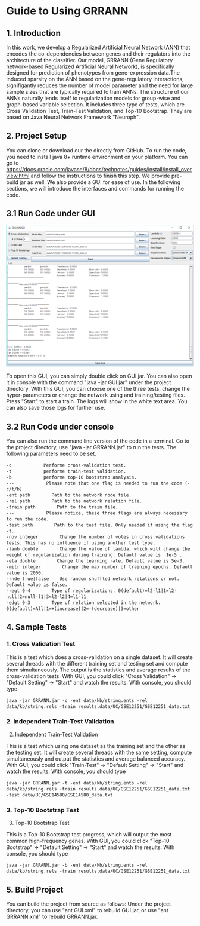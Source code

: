 # Guide to Using GRRANN
## 1. Introduction

<p>In this work, we develop a Regularized Artificial Neural Network (ANN) that encodes the co-dependencies between genes and their regulators into the architecture of the classifier. Our model, GRRANN (Gene Regulatory network-based Regularized Artificial Neural Network), is specifically designed for prediction of phenotypes from gene-expression data.The induced sparsity on the ANN based on the gene-regulatory interactions, signifigantly reduces the number of model parameter and the need for large sample sizes that are typically required to train ANNs. The structure of our ANNs naturally lends itself to regularization models for group-wise and graph-based variable selection. It includes three type of tests, which are Cross Validation Test, Train-Test Validation, and Top-10 Bootstrap. They are based on Java Neural Network Framework "Neuroph". </p>

## 2. Project Setup

<p>You can clone or download our the directly from GitHub. To run the code, you need to install java 8+ runtime environment on your platform. You can go to <a href="https://docs.oracle.com/javase/8/docs/technotes/guides/install/install_overview.html">https://docs.oracle.com/javase/8/docs/technotes/guides/install/install_overview.html</a> and follow the instructions to finish this step. We provide pre-build jar as well. We also provide a GUI for ease of use.  In the following sections, we will introduce the interfaces and commands for running the code.</p>

## 3.1 Run Code under GUI

![Alt text](GUI.png?raw=true "GUI Screencut")
<p>To open this GUI, you can simply double click on GUI.jar. You can also open it in console with the command "java -jar GUI.jar" under the project directory. With this GUI, you can choose one of the three tests, change the hyper-parameters or change the network using and training/testing files. Press "Start" to start a train. The logs will show in the white text area. You can also save those logs for further use.</p>

## 3.2 Run Code under console

<p>You can also run the command line version of the code in a terminal. Go to the project directory, use "java -jar GRRANN.jar" to run the tests. The following parameters need to be set.</p>
<pre><code>-c            Performe cross-validation test.
-t            performe train-test validation.
-b            performe top-10 bootstrap analysis.
---            Please note that one flag is needed to run the code (-c/t/b)
-ent path        Path to the network node file.
-rel path        Path to the network relation file.
-train path        Path to the train file.
---            Please notice, these three flags are always necessary to run the code.
-test path        Path to the test file. Only needed if using the flag -t.
-nov integer        Change the number of votes in cross validations tests. This has no influence if using another test type.
-lamb double        Change the value of lambda, which will change the weight of regularization during training. Default value is  1e-5 .
-eta double        Change the learning rate. Default value is 5e-3.
-mitr integer        Change the max number of training epochs. Default value is 2000.
-rnde true|false    Use random shuffled network relations or not. Default value is false.
-regt 0-4        Type of regularizations. 0(default)=l2-l1|1=l2-null|2=null-l1|3=l2-l2|4=l1-l1
-edgt 0-3        Type of relation selected in the network. 0(default)=All|1=+(increase)|2=-(decrease)|3=other 
</code></pre>

## 4. Sample Tests
### 1. Cross Validation Test

<p>This is a test which does a cross-validation on a single dataset. It will create several threads with the different training set and testing set and compute them simultaneously. The output is the statistics and average results of the cross-validation tests. With GUI, you could click "Cross Validation" -&gt; "Default Setting" -&gt; "Start" and watch the results. With console, you should type</p>
<pre><code>java -jar GRRANN.jar -c -ent data/kb/string.ents -rel data/kb/string.rels -train results.data/UC/GSE12251/GSE12251_data.txt
</code></pre>

### 2. Independent Train-Test Validation

2. Independent Train-Test Validation</h3>
<p>This is a test which using one dataset as the training set and the other as the testing set. It will create several threads with the same setting, compute simultaneously and output the statistics and average balanced accuracy. With GUI, you could click "Train-Test" -&gt; "Default Setting" -&gt; "Start" and watch the results. With console, you should type</p>
<pre><code>java -jar GRRANN.jar -t -ent data/kb/string.ents -rel data/kb/string.rels -train results.data/UC/GSE12251/GSE12251_data.txt -test data/UC/GSE14580/GSE14580_data.txt
</code></pre>

### 3. Top-10 Bootstrap Test

3. Top-10 Bootstrap Test</h3>
<p>This is a Top-10 Bootstrap test progress, which will output the most common high-frequency genes. With GUI, you could click "Top-10 Bootstrap" -&gt; "Default Setting" -&gt; "Start" and watch the results. With console, you should type</p>
<pre><code>java -jar GRRANN.jar -b -ent data/kb/string.ents -rel data/kb/string.rels -train results.data/UC/GSE12251/GSE12251_data.txt
</code></pre>

## 5. Build Project

<p>You can build the project from source as follows: Under the project directory, you can use "ant GUI.xml" to rebuild GUI.jar, or use "ant GRRANN.xml" to rebuild GRRANN.jar.</p>